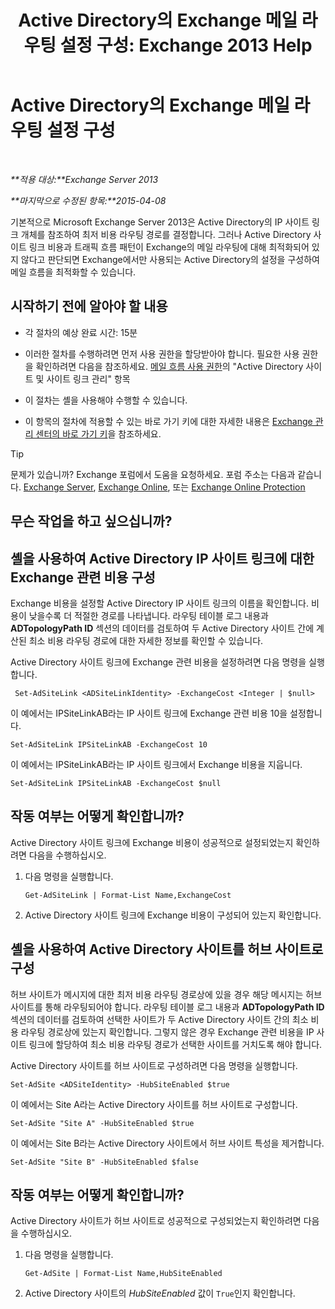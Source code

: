 ﻿---
title: 'Active Directory의 Exchange 메일 라우팅 설정 구성: Exchange 2013 Help'
TOCTitle: Active Directory의 Exchange 메일 라우팅 설정 구성
ms:assetid: d01f8545-c201-4a96-be39-ed4c7008afcf
ms:mtpsurl: https://technet.microsoft.com/ko-kr/library/JJ674705(v=EXCHG.150)
ms:contentKeyID: 50484241
ms.date: 05/22/2018
mtps_version: v=EXCHG.150
ms.translationtype: MT
---

# Active Directory의 Exchange 메일 라우팅 설정 구성

 

_**적용 대상:**Exchange Server 2013_

_**마지막으로 수정된 항목:**2015-04-08_

기본적으로 Microsoft Exchange Server 2013은 Active Directory의 IP 사이트 링크 개체를 참조하여 최저 비용 라우팅 경로를 결정합니다. 그러나 Active Directory 사이트 링크 비용과 트래픽 흐름 패턴이 Exchange의 메일 라우팅에 대해 최적화되어 있지 않다고 판단되면 Exchange에서만 사용되는 Active Directory의 설정을 구성하여 메일 흐름을 최적화할 수 있습니다.

## 시작하기 전에 알아야 할 내용

  - 각 절차의 예상 완료 시간: 15분

  - 이러한 절차를 수행하려면 먼저 사용 권한을 할당받아야 합니다. 필요한 사용 권한을 확인하려면 다음을 참조하세요. [메일 흐름 사용 권한](mail-flow-permissions-exchange-2013-help.md)의 "Active Directory 사이트 및 사이트 링크 관리" 항목

  - 이 절차는 셸을 사용해야 수행할 수 있습니다.

  - 이 항목의 절차에 적용할 수 있는 바로 가기 키에 대한 자세한 내용은 [Exchange 관리 센터의 바로 가기 키](keyboard-shortcuts-in-the-exchange-admin-center-exchange-online-protection-help.md)을 참조하세요.


> [!TIP]
> 문제가 있습니까? Exchange 포럼에서 도움을 요청하세요. 포럼 주소는 다음과 같습니다. <A href="https://go.microsoft.com/fwlink/p/?linkid=60612">Exchange Server</A>, <A href="https://go.microsoft.com/fwlink/p/?linkid=267542">Exchange Online</A>, 또는 <A href="https://go.microsoft.com/fwlink/p/?linkid=285351">Exchange Online Protection</A>



## 무슨 작업을 하고 싶으십니까?

## 셸을 사용하여 Active Directory IP 사이트 링크에 대한 Exchange 관련 비용 구성

Exchange 비용을 설정할 Active Directory IP 사이트 링크의 이름을 확인합니다. 비용이 낮을수록 더 적절한 경로를 나타냅니다. 라우팅 테이블 로그 내용과 **ADTopologyPath ID** 섹션의 데이터를 검토하여 두 Active Directory 사이트 간에 계산된 최소 비용 라우팅 경로에 대한 자세한 정보를 확인할 수 있습니다.

Active Directory 사이트 링크에 Exchange 관련 비용을 설정하려면 다음 명령을 실행합니다.

``` 
 Set-AdSiteLink <ADSiteLinkIdentity> -ExchangeCost <Integer | $null>
```

이 예에서는 IPSiteLinkAB라는 IP 사이트 링크에 Exchange 관련 비용 10을 설정합니다.

    Set-AdSiteLink IPSiteLinkAB -ExchangeCost 10

이 예에서는 IPSiteLinkAB라는 IP 사이트 링크에서 Exchange 비용을 지웁니다.

    Set-AdSiteLink IPSiteLinkAB -ExchangeCost $null

## 작동 여부는 어떻게 확인합니까?

Active Directory 사이트 링크에 Exchange 비용이 성공적으로 설정되었는지 확인하려면 다음을 수행하십시오.

1.  다음 명령을 실행합니다.
    
        Get-AdSiteLink | Format-List Name,ExchangeCost

2.  Active Directory 사이트 링크에 Exchange 비용이 구성되어 있는지 확인합니다.

## 셸을 사용하여 Active Directory 사이트를 허브 사이트로 구성

허브 사이트가 메시지에 대한 최저 비용 라우팅 경로상에 있을 경우 해당 메시지는 허브 사이트를 통해 라우팅되어야 합니다. 라우팅 테이블 로그 내용과 **ADTopologyPath ID** 섹션의 데이터를 검토하여 선택한 사이트가 두 Active Directory 사이트 간의 최소 비용 라우팅 경로상에 있는지 확인합니다. 그렇지 않은 경우 Exchange 관련 비용을 IP 사이트 링크에 할당하여 최소 비용 라우팅 경로가 선택한 사이트를 거치도록 해야 합니다.

Active Directory 사이트를 허브 사이트로 구성하려면 다음 명령을 실행합니다.

    Set-AdSite <ADSiteIdentity> -HubSiteEnabled $true

이 예에서는 Site A라는 Active Directory 사이트를 허브 사이트로 구성합니다.

    Set-AdSite "Site A" -HubSiteEnabled $true

이 예에서는 Site B라는 Active Directory 사이트에서 허브 사이트 특성을 제거합니다.

    Set-AdSite "Site B" -HubSiteEnabled $false

## 작동 여부는 어떻게 확인합니까?

Active Directory 사이트가 허브 사이트로 성공적으로 구성되었는지 확인하려면 다음을 수행하십시오.

1.  다음 명령을 실행합니다.
    
        Get-AdSite | Format-List Name,HubSiteEnabled

2.  Active Directory 사이트의 *HubSiteEnabled* 값이 `True`인지 확인합니다.

